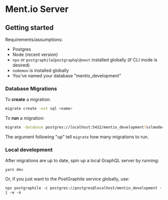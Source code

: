 # Ment.io Server

## Getting started

Requirements/assumptions:
- Postgres
- Node (recent version)
- `npx` or `postgraphile`/`postgraphql@next` installed globally (if CLI mode is desired)
- `nodemon` is installed globally
- You've named your database "mentio_development"

### Database Migrations

To **create** a migration:

```bash
migrate create -ext sql <name>
```

To **run** a migration:

```bash
migrate -database postgres://localhost:5432/mentio_development?sslmode=disable -path ./ up 1
```

The argument following "up" tell `migrate` how many migrations to run.

### Local development
After migrations are up to date, spin up a local GraphQL server by running:

```
yarn dev
```

Or, if you just want to the PostGraphile service globally, use:

```
npx postgraphile -c postgres://postgres@localhost/mentio_development -j -w -o
```
